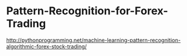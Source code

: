 # Pattern-Recognition-for-Forex-Trading
http://pythonprogramming.net/machine-learning-pattern-recognition-algorithmic-forex-stock-trading/
